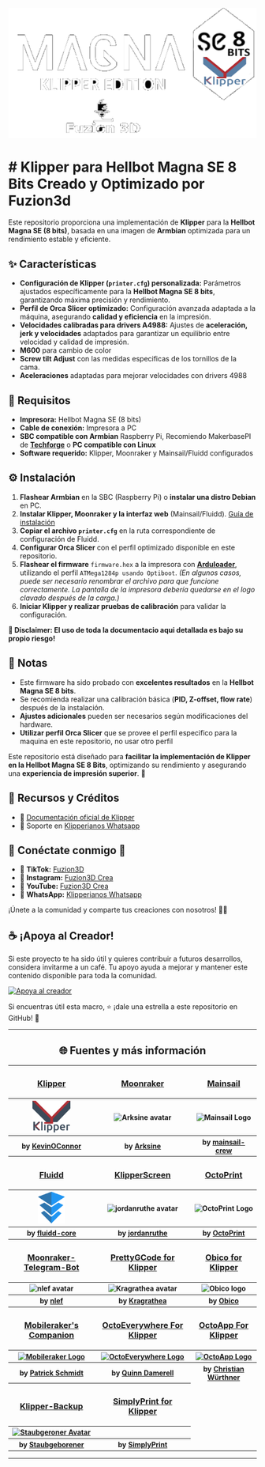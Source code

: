 <p align="center">
  <img src="https://github.com/Fuzion3d-klipper/magna-se-8-bits-klipper/blob/main/logo.png" alt="logo" width="700">
</p>


# # Klipper para Hellbot Magna SE 8 Bits Creado y Optimizado por Fuzion3d

Este repositorio proporciona una implementación de **Klipper** para la **Hellbot Magna SE (8 bits)**, basada en una imagen de **Armbian** optimizada para un rendimiento estable y eficiente.

## ✨ Características

- **Configuración de Klipper (`printer.cfg`) personalizada:** Parámetros ajustados específicamente para la **Hellbot Magna SE 8 bits**, garantizando máxima precisión y rendimiento.
- **Perfil de Orca Slicer optimizado:** Configuración avanzada adaptada a la máquina, asegurando **calidad y eficiencia** en la impresión.
- **Velocidades calibradas para drivers A4988:** Ajustes de **aceleración, jerk y velocidades** adaptados para garantizar un equilibrio entre velocidad y calidad de impresión.
- **M600** para cambio de color
- **Screw tilt Adjust** con las medidas especificas de los tornillos de la cama.
- **Aceleraciones** adaptadas para mejorar velocidades con drivers 4988

## 📌 Requisitos

- **Impresora:** Hellbot Magna SE (8 bits)
- **Cable de conexión:** Impresora a PC
- **SBC compatible con Armbian** Raspberry Pi, Recomiendo MakerbasePI de [**Techforge**](https://techforge.com.ar/)  o **PC compatible con Linux**
- **Software requerido:** Klipper, Moonraker y Mainsail/Fluidd configurados

## ⚙ Instalación

1. **Flashear Armbian** en la SBC (Raspberry Pi) o **instalar una distro Debian** en PC.
2. **Instalar Klipper, Moonraker y la interfaz web** (Mainsail/Fluidd). [Guía de instalación](https://github.com/dw-0/kiauh)
3. **Copiar el archivo `printer.cfg`** en la ruta correspondiente de configuración de Fluidd.
4. **Configurar Orca Slicer** con el perfil optimizado disponible en este repositorio.
5. **Flashear el firmware** `firmware.hex` a la impresora con [**Arduloader**](https://github.com/Fuzion3d-klipper/magna-se-8-bits-klipper/blob/main/arduloader.rar), utilizando el perfil `ATMega1284p usando Optiboot`. *(En algunos casos, puede ser necesario renombrar el archivo para que funcione correctamente. La pantalla de la impresora debería quedarse en el logo clavado después de la carga.)*
6. **Iniciar Klipper y realizar pruebas de calibración** para validar la configuración.

**📢 Disclaimer: El uso de toda la documentacio aqui detallada es bajo su propio riesgo!**

## 🔧 Notas

- Este firmware ha sido probado con **excelentes resultados** en la **Hellbot Magna SE 8 bits**.
- Se recomienda realizar una calibración básica (**PID, Z-offset, flow rate**) después de la instalación.
- **Ajustes adicionales** pueden ser necesarios según modificaciones del hardware.
- **Utilizar perfil Orca Slicer** que se provee el perfil especifico para la maquina en este repositorio, no usar otro perfil

Este repositorio está diseñado para **facilitar la implementación de Klipper en la Hellbot Magna SE 8 Bits**, optimizando su rendimiento y asegurando una **experiencia de impresión superior**. 🚀


## 🔗 Recursos y Créditos
- 📄 [Documentación oficial de Klipper](https://www.klipper3d.org/)
- 💬 Soporte en [Klipperianos Whatsapp](https://chat.whatsapp.com/IHaUnmBsNPnJ1kDIenCrmT)

## 📢 Conéctate conmigo 📢

- 🔗 **TikTok:** [Fuzion3D](https://www.tiktok.com/@fuzion3d)
- 📸 **Instagram:** [Fuzion3D Crea](https://www.instagram.com/fuzion3dcrea)
- 🎥 **YouTube:** [Fuzion3D Crea](https://youtube.com/@fuzion3dcrea)
- 💬 **WhatsApp:** [Klipperianos Whatsapp](https://chat.whatsapp.com/IHaUnmBsNPnJ1kDIenCrmT)

¡Únete a la comunidad y comparte tus creaciones con nosotros! 🚀🔥

## ☕ ¡Apoya al Creador!  

Si este proyecto te ha sido útil y quieres contribuir a futuros desarrollos, considera invitarme a un café. Tu apoyo ayuda a mejorar y mantener este contenido disponible para toda la comunidad.  

[![Apoya al creador](https://img.buymeacoffee.com/button-api/?text=Apoya%20al%20creador&emoji=&slug=fuzion3d&button_colour=FFDD00&font_colour=000000&font_family=Lato&outline_colour=000000&coffee_colour=ffffff)](https://www.buymeacoffee.com/fuzion3d)


Si encuentras útil esta macro, ⭐ ¡dale una estrella a este repositorio en GitHub! 🚀

<hr>

<h2 align="center">🌐 Fuentes y más información </h2>

<table align="center">
<tr>
    <th><h3><a href="https://github.com/Klipper3d/klipper">Klipper</a></h3></th>
    <th><h3><a href="https://github.com/Arksine/moonraker">Moonraker</a></h3></th>
    <th><h3><a href="https://github.com/mainsail-crew/mainsail">Mainsail</a></h3></th>
</tr>
<tr>
    <th><img src="https://raw.githubusercontent.com/Klipper3d/klipper/master/docs/img/klipper-logo.png" alt="Klipper Logo" height="64"></th>
    <th><img src="https://avatars.githubusercontent.com/u/9563098?v=4" alt="Arksine avatar" height="64"></th>
    <th><img src="https://raw.githubusercontent.com/mainsail-crew/docs/master/assets/img/logo.png" alt="Mainsail Logo" height="64"></th>
</tr>
<tr>
    <th>by <a href="https://github.com/KevinOConnor">KevinOConnor</a></th>
    <th>by <a href="https://github.com/Arksine">Arksine</a></th>
    <th>by <a href="https://github.com/mainsail-crew">mainsail-crew</a></th>
</tr>

<tr>
    <th><h3><a href="https://github.com/fluidd-core/fluidd">Fluidd</a></h3></th>
    <th><h3><a href="https://github.com/jordanruthe/KlipperScreen">KlipperScreen</a></h3></th>
    <th><h3><a href="https://github.com/OctoPrint/OctoPrint">OctoPrint</a></h3></th>
</tr>
<tr>
    <th><img src="https://raw.githubusercontent.com/fluidd-core/fluidd/master/docs/assets/images/logo.svg" alt="Fluidd Logo" height="64"></th>
    <th><img src="https://avatars.githubusercontent.com/u/31575189?v=4" alt="jordanruthe avatar" height="64"></th>
    <th><img src="https://raw.githubusercontent.com/OctoPrint/OctoPrint/master/docs/images/octoprint-logo.png" alt="OctoPrint Logo" height="64"></th>
</tr>
<tr>
    <th>by <a href="https://github.com/fluidd-core">fluidd-core</a></th>
    <th>by <a href="https://github.com/jordanruthe">jordanruthe</a></th>
    <th>by <a href="https://github.com/OctoPrint">OctoPrint</a></th>
</tr>

<tr>
    <th><h3><a href="https://github.com/nlef/moonraker-telegram-bot">Moonraker-Telegram-Bot</a></h3></th>
    <th><h3><a href="https://github.com/Kragrathea/pgcode">PrettyGCode for Klipper</a></h3></th>
    <th><h3><a href="https://github.com/TheSpaghettiDetective/moonraker-obico">Obico for Klipper</a></h3></th>
</tr>
<tr>
    <th><img src="https://avatars.githubusercontent.com/u/52351624?v=4" alt="nlef avatar" height="64"></th>
    <th><img src="https://avatars.githubusercontent.com/u/5917231?v=4" alt="Kragrathea avatar" height="64"></th>
    <th><img src="https://avatars.githubusercontent.com/u/46323662?s=200&v=4" alt="Obico logo" height="64"></th>
</tr>
<tr>
    <th>by <a href="https://github.com/nlef">nlef</a></th>
    <th>by <a href="https://github.com/Kragrathea">Kragrathea</a></th>
    <th>by <a href="https://github.com/TheSpaghettiDetective">Obico</a></th>
</tr>

<tr>
    <th><h3><a href="https://github.com/Clon1998/mobileraker_companion">Mobileraker's Companion</a></h3></th>
    <th><h3><a href="https://octoeverywhere.com/?source=kiauh_readme">OctoEverywhere For Klipper</a></h3></th>
    <th><h3><a href="https://github.com/crysxd/OctoApp-Plugin">OctoApp For Klipper</a></h3></th>
</tr>
<tr>
    <th><a href="https://github.com/Clon1998/mobileraker_companion"><img src="https://raw.githubusercontent.com/Clon1998/mobileraker/master/assets/icon/mr_appicon.png" alt="Mobileraker Logo" height="64"></a></th>
    <th><a href="https://octoeverywhere.com/?source=kiauh_readme"><img src="https://octoeverywhere.com/img/logo.svg" alt="OctoEverywhere Logo" height="64"></a></th>
    <th><a href="https://octoapp.eu/?source=kiauh_readme"><img src="https://octoapp.eu/octoapp.webp" alt="OctoApp Logo" height="64"></a></th>
</tr>
<tr>
    <th>by <a href="https://github.com/Clon1998">Patrick Schmidt</a></th>
    <th>by <a href="https://github.com/QuinnDamerell">Quinn Damerell</a></th>
    <th>by <a href="https://github.com/crysxd">Christian Würthner</a></th>
</tr>

<tr>
    <th><h3><a href="https://github.com/staubgeborener/klipper-backup">Klipper-Backup</a></h3></th>
    <th><h3><a href="https://simplyprint.io/">SimplyPrint for Klipper</a></h3></th>
</tr>
<tr>
    <th><a href="https://github.com/staubgeborener/klipper-backup"><img src="https://avatars.githubusercontent.com/u/28908603?v=4" alt="Staubgeroner Avatar" height="64"></a></th>
    <th><a href="https://github.com/SimplyPrint"><img src="https://avatars.githubusercontent.com/u/64896552?s=200&v=4" alt="" height="64"></a></th>
</tr>
<tr>
    <th>by <a href="https://github.com/Staubgeborener">Staubgeborener</a></th>
    <th>by <a href="https://github.com/SimplyPrint">SimplyPrint</a></th>
</tr>
</table>

<hr>

